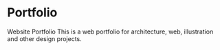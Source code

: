 # Portfolio
Website Portfolio
This is a web portfolio for architecture, web, illustration and other design projects.
